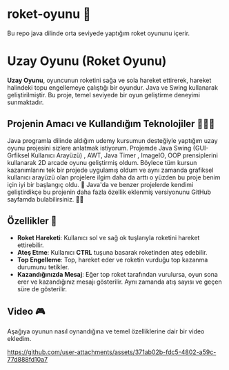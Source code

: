 # roket-oyunu 🚀 
Bu repo java dilinde orta seviyede yaptığım roket oyununu içerir.
# Uzay Oyunu (Roket Oyunu)

**Uzay Oyunu**, oyuncunun roketini sağa ve sola hareket ettirerek, hareket halindeki topu engellemeye çalıştığı bir oyundur. Java ve Swing kullanarak geliştirilmiştir. Bu proje, temel seviyede bir oyun geliştirme deneyimi sunmaktadır.


## Projenin Amacı ve Kullandığım Teknolojiler 👩🏻‍💻

Java programla dilinde aldığım udemy kursumun desteğiyle yaptığım uzay oyunu projesini sizlere anlatmak istiyorum. Projemde Java Swing (GUI-Grfiksel Kullanıcı Arayüzü) , AWT,  Java Timer , ImageIO, OOP prensiplerini kullanarak 2D arcade oyunu geliştirmiş oldum. Böylece tüm kursun kazanımlarını tek bir projede uygulamış oldum ve aynı zamanda grafiksel kullanıcı arayüzü olan projelere ilgim daha da arttı o yüzden bu proje benim için iyi bir başlangıç oldu. 🎯 Java'da ve benzer projelerde kendimi geliştirdikçe bu projenin daha fazla özellik eklenmiş versiyonunu 
GitHub sayfamda bulabilirsiniz. 🧩🚀

## Özellikler 📝
- **Roket Hareketi**: Kullanıcı sol ve sağ ok tuşlarıyla roketini hareket ettirebilir.
- **Ateş Etme**: Kullanıcı **CTRL** tuşuna basarak roketinden ateş edebilir.
- **Top Engelleme**: Top, hareket eder ve roketin vurduğu top kazanma durumunu tetikler.
- **Kazandığınızda Mesaj**: Eğer top roket tarafından vurulursa, oyun sona erer ve kazandığınız mesajı gösterilir. Aynı zamanda atış sayısı ve geçen süre de gösterilir.

  
## Video 🎮 
Aşağıya oyunun nasıl oynandığına ve temel özelliklerine dair bir video ekledim.



https://github.com/user-attachments/assets/371ab02b-fdc5-4802-a59c-77d888fd10a7





